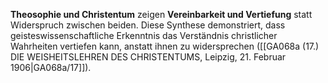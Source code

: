 
**Theosophie und Christentum** zeigen **Vereinbarkeit und Vertiefung** statt Widerspruch zwischen beiden. Diese Synthese demonstriert, dass geisteswissenschaftliche Erkenntnis das Verständnis christlicher Wahrheiten vertiefen kann, anstatt ihnen zu widersprechen ([[GA068a (17.) DIE WEISHEITSLEHREN DES CHRISTENTUMS, Leipzig, 21. Februar 1906|GA068a/17]]).

